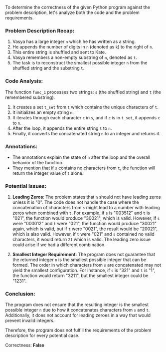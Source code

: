 To determine the correctness of the given Python program against the problem description, let's analyze both the code and the problem requirements.

### Problem Description Recap:
1. Vasya has a large integer `n` which he has written as a string.
2. He appends the number of digits in `n` (denoted as `k`) to the right of `n`.
3. This entire string is shuffled and sent to Kate.
4. Vasya remembers a non-empty substring of `n`, denoted as `t`.
5. The task is to reconstruct the smallest possible integer `n` from the shuffled string and the substring `t`.

### Code Analysis:
The function `func_1` processes two strings: `s` (the shuffled string) and `t` (the remembered substring).

1. It creates a set `t_set` from `t` which contains the unique characters of `t`.
2. It initializes an empty string `n`.
3. It iterates through each character `c` in `s`, and if `c` is in `t_set`, it appends `c` to `n`.
4. After the loop, it appends the entire string `t` to `n`.
5. Finally, it converts the concatenated string `n` to an integer and returns it.

### Annotations:
- The annotations explain the state of `n` after the loop and the overall behavior of the function.
- They mention that if `s` contains no characters from `t`, the function will return the integer value of `t` alone.

### Potential Issues:
1. **Leading Zeros**: The problem states that `n` should not have leading zeros unless it is "0". The code does not handle the case where the concatenation of characters from `s` might lead to a number with leading zeros when combined with `t`. For example, if `s` is "003512" and `t` is "021", the function would produce "30021", which is valid. However, if `s` were "000012" and `t` were "021", the function would produce "30021" again, which is valid, but if `t` were "0021", the result would be "20021", which is also valid. However, if `t` were "021" and `s` contained no valid characters, it would return `21` which is valid. The leading zero issue could arise if we had a different combination.

2. **Smallest Integer Requirement**: The program does not guarantee that the returned integer `n` is the smallest possible integer that can be formed. The order in which characters from `s` are concatenated may not yield the smallest configuration. For instance, if `s` is "321" and `t` is "1", the function would return "3211", but the smallest integer could be "1231".

### Conclusion:
The program does not ensure that the resulting integer is the smallest possible integer `n` due to how it concatenates characters from `s` and `t`. Additionally, it does not account for leading zeroes in a way that would prevent invalid integers.

Therefore, the program does not fulfill the requirements of the problem description for every potential case.

Correctness: **False**